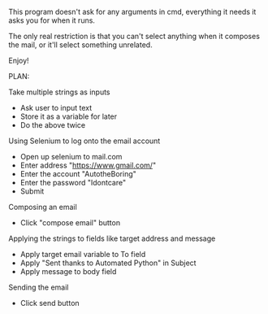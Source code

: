 This program doesn't ask for any arguments in cmd, everything it needs it asks you for when it runs.

The only real restriction is that you can't select anything when it composes the mail, or it'll select something unrelated.

Enjoy!

PLAN:

Take multiple strings as inputs
 - Ask user to input text
 - Store it as a variable for later
 - Do the above twice

Using Selenium to log onto the email account
- Open up selenium to mail.com
- Enter address "https://www.gmail.com/"
- Enter the account "AutotheBoring"
- Enter the password "Idontcare"
- Submit

Composing an email
- Click "compose email" button

Applying the strings to fields like target address and message
- Apply target email variable to To field
- Apply "Sent thanks to Automated Python" in Subject
- Apply message to body field

Sending the email
- Click send button

